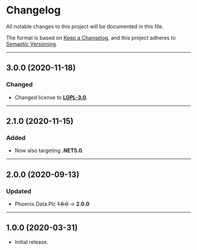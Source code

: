 ﻿# Changelog

All notable changes to this project will be documented in this file.

The format is based on [Keep a Changelog](https://keepachangelog.com/en/1.0.0/), and this project adheres to [Semantic Versioning](https://semver.org/spec/v2.0.0.html).
___

## 3.0.0 (2020-11-18)

### Changed

- Changed license to [**LGPL-3.0**](https://www.gnu.org/licenses/lgpl-3.0.html).
___

## 2.1.0 (2020-11-15)

### Added

- Now also targeting **.NET5.0**.
___

## 2.0.0 (2020-09-13)

### Updated

- Phoenix.Data.Plc ~~1.6.0~~ → **2.0.0**
___

## 1.0.0 (2020-03-31)

- Initial release.